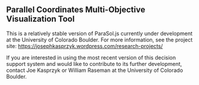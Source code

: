 ## Parallel Coordinates Multi-Objective Visualization Tool
This is a relatively stable version of ParaSol.js currently under
development at the University of Colorado Boulder. For more information, see the project site: https://josephkasprzyk.wordpress.com/research-projects/


If you are interested in using the most recent version of this decision support
system and would like to contribute to its further development, contact Joe
Kasprzyk or William Raseman at the University of Colorado Boulder.  
